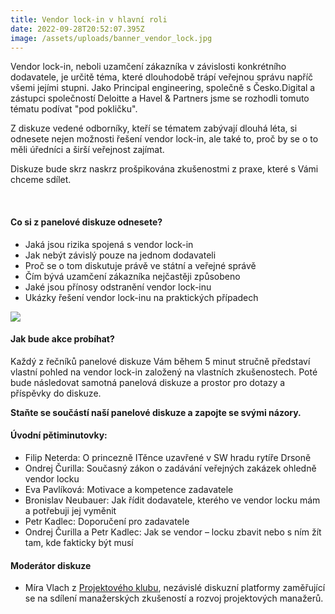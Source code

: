 ```yaml
---
title: Vendor lock-in v hlavní roli
date: 2022-09-28T20:52:07.395Z
image: /assets/uploads/banner_vendor_lock.jpg
---
```

Vendor lock-in, neboli uzamčení zákazníka v závislosti konkrétního dodavatele, je určitě téma, které dlouhodobě trápí veřejnou správu napříč všemi jejími stupni. Jako Principal engineering, společně s Česko.Digital a zástupci společností Deloitte a Havel & Partners jsme se rozhodli tomuto tématu podívat "pod pokličku".

Z diskuze vedené odborníky, kteří se tématem zabývají dlouhá léta, si odnesete nejen možnosti řešení vendor lock-in, ale také to, proč by se o to měli úředníci a širší veřejnost zajímat.

Diskuze bude skrz naskrz prošpikována zkušenostmi z praxe, které s Vámi chceme sdílet.

 

#### Co si z panelové diskuze odnesete?

* Jaká jsou rizika spojená s vendor lock-in
* Jak nebýt závislý pouze na jednom dodavateli
* Proč se o tom diskutuje právě ve státní a veřejné správě
* Čím bývá uzamčení zákazníka nejčastěji způsobeno
* Jaké jsou přínosy odstranění vendor lock-inu
* Ukázky řešení vendor lock-inu na praktických případech

![](blob:https://cesko-digital.atlassian.net/cb7a3730-d51f-403a-9948-6b364a5e29e7#media-blob-url=true&id=01855871-8ec2-4bf1-8c92-f1e4c137f85a&collection=contentId-486866709&contextId=486866709&mimeType=image%2Fjpeg&name=Vendor%20lock%20final.jpg&size=3654810&height=4134&width=3508&alt=)

#### Jak bude akce probíhat?

Každý z řečníků panelové diskuze Vám během 5 minut stručně představí vlastní pohled na vendor lock-in založený na vlastních zkušenostech. Poté bude následovat samotná panelová diskuze a prostor pro dotazy a příspěvky do diskuze.

**Staňte se součástí naší panelové diskuze a zapojte se svými názory.**

#### Úvodní pětiminutovky:

* Filip Neterda: O princezně ITěnce uzavřené v SW hradu rytíře Drsoně
* Ondrej Čurilla: Současný zákon o zadávání veřejných zakázek ohledně vendor locku
* Eva Pavlíková: Motivace a kompetence zadavatele
* Bronislav Neubauer: Jak řídit dodavatele, kterého ve vendor locku mám a potřebuji jej vyměnit
* Petr Kadlec: Doporučení pro zadavatele
* Ondrej Čurilla a Petr Kadlec: Jak se vendor – locku zbavit nebo s ním žít tam, kde fakticky být musí

#### Moderátor diskuze

* Míra Vlach z [Projektového klubu](https://projektovyklub.weebly.com/ "https\://projektovyklub.weebly.com/"), nezávislé diskuzní platformy zaměřující se na sdílení manažerských zkušeností a rozvoj projektových manažerů.